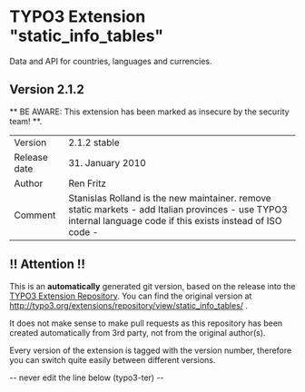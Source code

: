 # TYPO3 Extension "static_info_tables"
Data and API for countries, languages and currencies.

## Version 2.1.2
** BE AWARE: This extension has been marked as insecure by the security team! **.



<table>
	<tr><td>Version</td><td>2.1.2 stable</td></tr>
	<tr><td>Release date</td><td>31. January 2010</td></tr>
	<tr><td>Author</td><td>Ren Fritz</td></tr>
	<tr><td>Comment</td><td>Stanislas Rolland is the new maintainer.
remove static markets - add Italian provinces - use TYPO3 internal language code if this exists instead of ISO code -
</td></tr>
</table>

## !! Attention !!
This is an **automatically** generated git version, based on the release into the [TYPO3 Extension Repository](http://www.typo3.org/extensions/).
You can find the original version at http://typo3.org/extensions/repository/view/static_info_tables/ .

It does not make sense to make pull requests as this repository has been created automatically from 3rd party, not from the original author(s).

Every version of the extension is tagged with the version number, therefore you can switch quite easily between different versions.


-- never edit the line below (typo3-ter) --